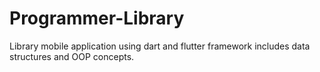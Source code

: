 # Programmer-Library
Library mobile application using dart and flutter framework includes data structures and OOP concepts.
